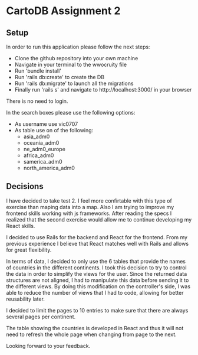# CartoDB Assignment 2

## Setup

In order to run this application please follow the next steps:
- Clone the github repository into your own machine
- Navigate in your terminal to the wwocruity file
- Run 'bundle install'
- Run 'rails db:create' to create the DB
- Run 'rails db:migrate' to launch all the migrations
- Finally run 'rails s' and navigate to http://localhost:3000/ in your browser

There is no need to login.

In the search boxes please use the following options:
- As username use vic0707
- As table use on of the following:
	- asia_adm0
	- oceania_adm0
	- ne_adm0_europe
	- africa_adm0
	- samerica_adm0
	- north_america_adm0

## Decisions

I have decided to take test 2. I feel more confirtable with this type of exercise than maping data into a map. Also I am trying to improve my frontend skills working with js frameworks. After reading the specs I realized that the second exercise would allow me to continue developing my React skills.

I decided to use Rails for the backend and React for the frontend. From my previous experience I believe that React matches well with Rails and allows for great flexibility.

In terms of data, I decided to only use the 6 tables that provide the names of countries in the different continents. I took this decision to try to control the data in order to simplify the views for the user. Since the returned data structures are not aligned, I had to manipulate this data before sending it to the different views. By doing this modification on the controller's side, I was able to reduce the number of views that I had to code, allowing for better reusability later.

I decided to limit the pages to 10 entries to make sure that there are always several pages per continent.

The table showing the countries is developed in React and thus it will not need to refresh the whole page when changing from page to the next.

Looking forward to your feedback.

